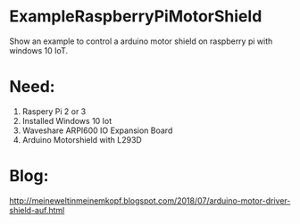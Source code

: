 # ExampleRaspberryPiMotorShield
Show an example to control a arduino motor shield on raspberry pi with windows 10 IoT.



# Need:
1. Raspery Pi 2 or 3
2. Installed Windows 10 Iot
3. Waveshare ARPI600 IO Expansion Board
4. Arduino Motorshield with L293D



# Blog:
 http://meineweltinmeinemkopf.blogspot.com/2018/07/arduino-motor-driver-shield-auf.html
 
